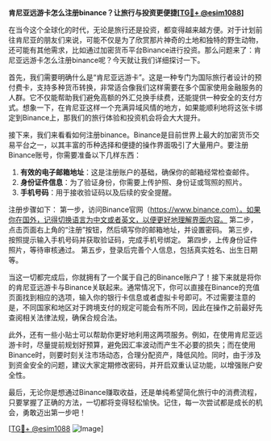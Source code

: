 **肯尼亚远游卡怎么注册binance？让旅行与投资更便捷[[TG💪+ @esim1088](https://t.me/s/esim1088)]**

在当今这个全球化的时代，无论是旅行还是投资，都变得越来越方便。对于计划前往肯尼亚的朋友们来说，可能不仅是为了欣赏那片神奇的土地和独特的野生动物，还可能有其他需求，比如通过加密货币平台Binance进行投资。那么问题来了：肯尼亚远游卡怎么注册binance呢？今天就让我们详细探讨一下。

首先，我们需要明确什么是“肯尼亚远游卡”。这是一种专门为国际旅行者设计的预付费卡，支持多种货币转换，非常适合像我们这样需要在多个国家使用金融服务的人群。它不仅能帮助我们避免高额的外汇兑换手续费，还能提供一种安全的支付方式。想象一下，在肯尼亚这样一个充满异域风情的地方，如果能顺利地将这张卡绑定到Binance上，那我们的旅行体验和投资机会将会大大提升。

接下来，我们来看看如何注册binance。Binance是目前世界上最大的加密货币交易平台之一，以其丰富的币种选择和便捷的操作界面吸引了大量用户。要注册Binance账号，你需要准备以下几样东西：

1. **有效的电子邮箱地址**：这是注册账户的基础，确保你的邮箱经常检查邮件。
2. **身份证件信息**：为了验证身份，你需要上传护照、身份证或驾照的照片。
3. **手机号码**：用于接收验证码以及后续的安全提醒。

注册步骤如下：
第一步，访问Binance官网（https://www.binance.com）。如果你在国外，记得切换语言为中文或者英文，以便更好地理解界面内容。
第二步，点击页面右上角的“注册”按钮，然后填写你的邮箱地址，并设置密码。
第三步，按照提示输入手机号码并获取验证码，完成手机号绑定。
第四步，上传身份证件照片，等待审核通过。
第五步，登录后完善个人信息，包括真实姓名、出生日期等。

当这一切都完成后，你就拥有了一个属于自己的Binance账户了！接下来就是将你的肯尼亚远游卡与Binance关联起来。通常情况下，你可以直接在Binance的充值页面找到相应的选项，输入你的银行卡信息或者虚拟卡号即可。不过需要注意的是，不同国家和地区对于跨境支付的规定可能会有所不同，因此在操作之前最好先查阅相关法律法规，确保合规合法。

此外，还有一些小贴士可以帮助你更好地利用这两项服务。例如，在使用肯尼亚远游卡时，尽量提前规划好预算，避免因汇率波动而产生不必要的损失；而在使用Binance时，则要时刻关注市场动态，合理分配资产，降低风险。同时，由于涉及到资金安全的问题，建议大家定期修改密码，并开启双重认证功能，以增强账户安全性。

最后，无论你是想通过Binance赚取收益，还是单纯希望简化旅行中的消费流程，只要掌握了正确的方法，一切都将变得轻松愉快。记住，每一次尝试都是成长的机会，勇敢迈出第一步吧！

[[TG💪+ @esim1088](https://t.me/s/esim1088) ![Image](https://i.postimg.cc/4NQfJmqS/Snipaste-2025-05-13-00-14-12.png)]